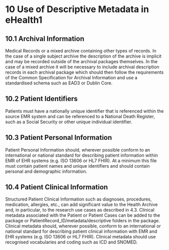 # 10 Use of Descriptive Metadata in eHealth1
<a name="section 10.1"><a/>
## 10.1 Archival Information
Medical Records or a mixed archive containing other types of records. In the case of a single subject archive the description of the archive is implicit and may be recorded outside of the archival packages themselves. In the case of a mixed archive it will be necessary to include archival description records in each archival package which should then follow the requirements of the Common Specification for Archival Information and use a standardised schema such as EAD3 or Dublin Core.
## 10.2 Patient Identifiers
Patients must have a nationally unique identifier that is referenced within the source EMR system and can be referenced to a National Death Register, such as a Social Security or other unique individual identifier.
## 10.3 Patient Personal Information
Patient Personal Information should, wherever possible conform to an international or national standard for describing patient information within EMR of EHR systems (e.g. ISO 13606 or HL7 FHIR).  At a minimum this file must contain patient names and unique identifiers and should contain personal and demographic information.
## 10.4 Patient Clinical Information
Structured Patient Clinical Information such as diagnoses, procedures, medication, allergies, etc., can add significant value to the Health Archive and, in particular, to the research use cases as described in 4.3. Clinical metadata associated with the Patient or Patient Cases can be added to the package or PatientRecord_ID/metadata/descriptive folders in the package. Clinical metadata should, wherever possible, conform to an international or national standard for describing patient clinical information with EMR and EHR systems (e.g. ISO 13606 or HL7 FHIR).  Clinical metadata should use recognised vocabularies and coding such as ICD and SNOMED.

